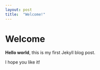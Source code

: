 ```yaml
---
layout: post
title:  "Welcome!"
---
```


# Welcome

**Hello world**, this is my first Jekyll blog post.

I hope you like it!
